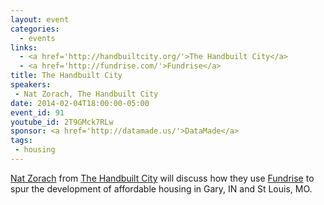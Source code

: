 ```yaml
---
layout: event
categories: 
  - events
links:
  - <a href='http://handbuiltcity.org/'>The Handbuilt City</a>
  - <a href='http://fundrise.com/'>Fundrise</a>
title: The Handbuilt City
speakers: 
 - Nat Zorach, The Handbuilt City
date: 2014-02-04T18:00:00-05:00
event_id: 91
youtube_id: 2T9GMck7RLw
sponsor: <a href='http://datamade.us/'>DataMade</a>
tags: 
 - housing
---
```


<p><a href='https://twitter.com/nzorach'>Nat Zorach</a> from <a href='http://handbuiltcity.org/'>The Handbuilt City</a> will discuss how they use <a href='https://fundrise.com/'>Fundrise</a> to spur the development of affordable housing in Gary, IN and St Louis, MO.</p>
